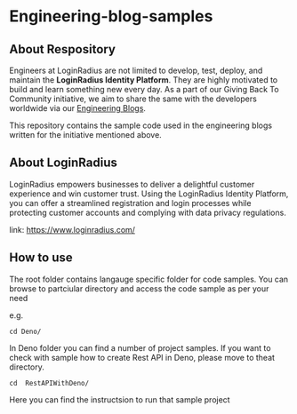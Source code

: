 # Engineering-blog-samples

## About Respository ##

Engineers at LoginRadius are not limited to develop, test, deploy, and maintain the **LoginRadius Identity Platform**. They are highly motivated to build and learn something new every day. As a part of our Giving Back To Community initiative, we aim to share the same with the developers worldwide via our [Engineering Blogs](https://www.loginradius.com/engineering/blog).

This repository contains the sample code used in the engineering blogs written for the initiative mentioned above.



## About LoginRadius ##

LoginRadius empowers businesses to deliver a delightful customer experience and win customer trust.  Using the LoginRadius Identity Platform, you can offer a streamlined registration and login processes while protecting customer accounts and complying with data privacy regulations.

link: https://www.loginradius.com/

## How to use ##

The root folder contains langauge specific folder for code samples. You can browse to partciular directory and access the code sample as per your need

e.g.

```
cd Deno/

```

In Deno folder you can find a number of project samples.
If you want to check with sample how to create Rest API in Deno, please move to theat directory. 

```
cd  RestAPIWithDeno/

```

Here you can find the instructsion to run that sample project


